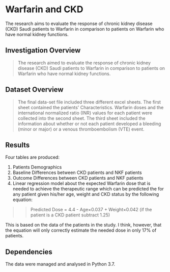 # Warfarin and CKD

The research aims to evaluate the response of chronic kidney disease (CKD) Saudi patients to Warfarin in comparison to patients on Warfarin who have normal kidney functions.

## Investigation Overview

> The research aimed to evaluate the response of chronic kidney disease (CKD) Saudi patients to Warfarin in comparison to patients on Warfarin who have normal kidney functions. 

## Dataset Overview

> The final data-set file included three different excel sheets. The first sheet contained the patients' Characteristics. Warfarin doses and the international normalized ratio (INR) values for each patient were collected into the second sheet. The third sheet included the information about whether or not each patient developed a bleeding (minor or major) or a venous thromboembolism (VTE) event. 

## Results
Four tables are produced:
1. Patients Demographics 
2. Baseline Differences between CKD patients and NKF patients 
3. Outcome Differences between CKD patients and NKF patients 
4. Linear regression model about the expected Warfarin dose that is needed to achieve the therapeutic range which can be predicted the   for any patient given his/her age, weight and CKD status by the following equation:

>> Predicted Dose = 4.4 - Age×0.037 + Weight×0.042 (if the patient is a CKD patient subtract 1.25)

This is based on the data of the patients in the study. I think, however, that the equation will only correctly estimate the needed dose in only 17% of patients. 


## Dependencies    
The data were managed and analysed in Python 3.7.

